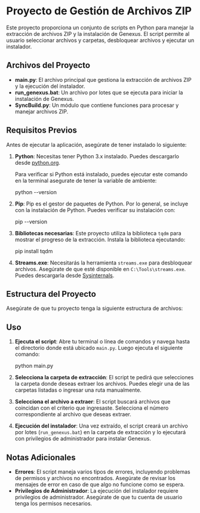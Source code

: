# Proyecto de Gestión de Archivos ZIP

Este proyecto proporciona un conjunto de scripts en Python para manejar la extracción de archivos ZIP y la instalación de Genexus. El script permite al usuario seleccionar archivos y carpetas, desbloquear archivos y ejecutar un instalador.

## Archivos del Proyecto

- **main.py**: El archivo principal que gestiona la extracción de archivos ZIP y la ejecución del instalador.
- **run_genexus.bat**: Un archivo por lotes que se ejecuta para iniciar la instalación de Genexus.
- **SyncBuild.py**: Un módulo que contiene funciones para procesar y manejar archivos ZIP.

## Requisitos Previos

Antes de ejecutar la aplicación, asegúrate de tener instalado lo siguiente:

1. **Python**: Necesitas tener Python 3.x instalado. Puedes descargarlo desde [python.org](https://www.python.org/downloads/).

   Para verificar si Python está instalado, puedes ejecutar este comando en la terminal asegurate de tener la variable de ambiente:

   python --version

2. **Pip**: Pip es el gestor de paquetes de Python. Por lo general, se incluye con la instalación de Python. Puedes verificar su instalación con:

   pip --version

3. **Bibliotecas necesarias**: Este proyecto utiliza la biblioteca `tqdm` para mostrar el progreso de la extracción. Instala la biblioteca ejecutando:

   pip install tqdm

4. **Streams.exe**: Necesitarás la herramienta `streams.exe` para desbloquear archivos. Asegúrate de que esté disponible en `C:\Tools\streams.exe`. Puedes descargarla desde [Sysinternals](https://docs.microsoft.com/en-us/sysinternals/downloads/streams).

## Estructura del Proyecto

Asegúrate de que tu proyecto tenga la siguiente estructura de archivos:

## Uso

1. **Ejecuta el script**: Abre tu terminal o línea de comandos y navega hasta el directorio donde está ubicado `main.py`. Luego ejecuta el siguiente comando:

   python main.py

2. **Selecciona la carpeta de extracción**: El script te pedirá que selecciones la carpeta donde deseas extraer los archivos. Puedes elegir una de las carpetas listadas o ingresar una ruta manualmente.

3. **Selecciona el archivo a extraer**: El script buscará archivos que coincidan con el criterio que ingresaste. Selecciona el número correspondiente al archivo que deseas extraer.

4. **Ejecución del instalador**: Una vez extraído, el script creará un archivo por lotes (`run_genexus.bat`) en la carpeta de extracción y lo ejecutará con privilegios de administrador para instalar Genexus.

## Notas Adicionales

- **Errores**: El script maneja varios tipos de errores, incluyendo problemas de permisos y archivos no encontrados. Asegúrate de revisar los mensajes de error en caso de que algo no funcione como se espera.
- **Privilegios de Administrador**: La ejecución del instalador requiere privilegios de administrador. Asegúrate de que tu cuenta de usuario tenga los permisos necesarios.
